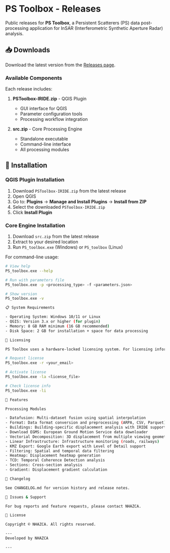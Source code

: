 # PS Toolbox - Releases

  Public releases for **PS Toolbox**, a Persistent Scatterers (PS) data post-processing application for InSAR
  (Interferometric Synthetic Aperture Radar) analysis.

  ## 📥 Downloads

  Download the latest version from the [Releases page](https://github.com/NHAZCA/ps_toolbox_releases/releases).

  ### Available Components

  Each release includes:

  1. **PSToolbox-IRIDE.zip** - QGIS Plugin
     - GUI interface for QGIS
     - Parameter configuration tools
     - Processing workflow integration

  2. **src.zip** - Core Processing Engine
     - Standalone executable
     - Command-line interface
     - All processing modules

  ## 🔧 Installation

  ### QGIS Plugin Installation

  1. Download `PSToolbox-IRIDE.zip` from the latest release
  2. Open QGIS
  3. Go to: **Plugins** → **Manage and Install Plugins** → **Install from ZIP**
  4. Select the downloaded `PSToolbox-IRIDE.zip`
  5. Click **Install Plugin**

  ### Core Engine Installation

  1. Download `src.zip` from the latest release
  2. Extract to your desired location
  3. Run `PS_toolbox.exe` (Windows) or `PS_toolbox` (Linux)

  For command-line usage:
  ```bash
  # View help
  PS_toolbox.exe --help

  # Run with parameters file
  PS_toolbox.exe -p <processing_type> -f <parameters.json>

  # Show version
  PS_toolbox.exe -v

  📋 System Requirements

  - Operating System: Windows 10/11 or Linux
  - QGIS: Version 3.x or higher (for plugin)
  - Memory: 8 GB RAM minimum (16 GB recommended)
  - Disk Space: 2 GB for installation + space for data processing

  🔑 Licensing

  PS Toolbox uses a hardware-locked licensing system. For licensing information:

  # Request license
  PS_toolbox.exe -r <your_email>

  # Activate license
  PS_toolbox.exe -la <license_file>

  # Check license info
  PS_toolbox.exe -li

  📖 Features

  Processing Modules

  - Datafusion: Multi-dataset fusion using spatial interpolation
  - Format: Data format conversion and preprocessing (ARPA, CSV, Parquet)
  - Buildings: Building-specific displacement analysis with IRIDE support
  - Download EGMS: European Ground Motion Service data downloader
  - Vectorial Decomposition: 3D displacement from multiple viewing geometries
  - Linear Infrastructure: Infrastructure monitoring (roads, railways)
  - KMZ Export: Google Earth export with Level of Detail support
  - Filtering: Spatial and temporal data filtering
  - Heatmap: Displacement heatmap generation
  - TCD: Temporal Coherence Detection analysis
  - Sections: Cross-section analysis
  - Gradient: Displacement gradient calculation

  📝 Changelog

  See CHANGELOG.md for version history and release notes.

  🐛 Issues & Support

  For bug reports and feature requests, please contact NHAZCA.

  📄 License

  Copyright © NHAZCA. All rights reserved.

  ---
  Developed by NHAZCA

  ---
